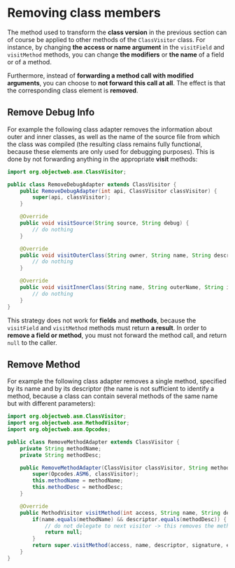 # Removing class members

The method used to transform the **class version** in the previous section can of course be applied to other methods of the `ClassVisitor` class. For instance, by changing **the access or name argument** in the `visitField` and `visitMethod` methods, you can change **the modifiers** or **the name** of a field or of a method.

Furthermore, instead of **forwarding a method call with modified arguments**, you can choose to **not forward this call at all**. The effect is that the corresponding class element is **removed**.

## Remove Debug Info

For example the following class adapter removes the information about outer and inner classes, as well as the name of the source file from which the class was compiled (the resulting class remains fully functional, because these elements are only used for debugging purposes). This is done by not forwarding anything in the appropriate **visit** methods:

```java
import org.objectweb.asm.ClassVisitor;

public class RemoveDebugAdapter extends ClassVisitor {
    public RemoveDebugAdapter(int api, ClassVisitor classVisitor) {
        super(api, classVisitor);
    }

    @Override
    public void visitSource(String source, String debug) {
        // do nothing
    }

    @Override
    public void visitOuterClass(String owner, String name, String descriptor) {
        // do nothing
    }

    @Override
    public void visitInnerClass(String name, String outerName, String innerName, int access) {
        // do nothing
    }
}
```

This strategy does not work for **fields** and **methods**, because the `visitField` and `visitMethod` methods must return **a result**. In order to **remove a field or method**, you must not forward the method call, and return `null` to the caller.

## Remove Method

For example the following class adapter removes a single method, specified by its name and by its descriptor (the name is not sufficient to identify a method, because a class can contain several methods of the same name but with different parameters):

```java
import org.objectweb.asm.ClassVisitor;
import org.objectweb.asm.MethodVisitor;
import org.objectweb.asm.Opcodes;

public class RemoveMethodAdapter extends ClassVisitor {
    private String methodName;
    private String methodDesc;

    public RemoveMethodAdapter(ClassVisitor classVisitor, String methodName, String methodDesc) {
        super(Opcodes.ASM6, classVisitor);
        this.methodName = methodName;
        this.methodDesc = methodDesc;
    }

    @Override
    public MethodVisitor visitMethod(int access, String name, String descriptor, String signature, String[] exceptions) {
        if(name.equals(methodName) && descriptor.equals(methodDesc)) {
            // do not delegate to next visitor -> this removes the method
            return null;
        }
        return super.visitMethod(access, name, descriptor, signature, exceptions);
    }
}
```
